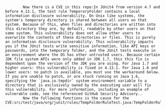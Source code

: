 
            Now there is a CVE in this repo:In JUnit4 from version 4.7 and before 4.13.1, the test rule TemporaryFolder contains a local information disclosure vulnerability. On Unix like systems, the system's temporary directory is shared between all users on that system. Because of this, when files and directories are written into this directory they are, by default, readable by other users on that same system. This vulnerability does not allow other users to overwrite the contents of these directories or files. This is purely an information disclosure vulnerability. This vulnerability impacts you if the JUnit tests write sensitive information, like API keys or passwords, into the temporary folder, and the JUnit tests execute in an environment where the OS has other untrusted users. Because certain JDK file system APIs were only added in JDK 1.7, this this fix is dependent upon the version of the JDK you are using. For Java 1.7 and higher users: this vulnerability is fixed in 4.13.1. For Java 1.6 and lower users: no patch is available, you must use the workaround below. If you are unable to patch, or are stuck running on Java 1.6, specifying the `java.io.tmpdir` system environment variable to a directory that is exclusively owned by the executing user will fix this vulnerability. For more information, including an example of vulnerable code, see the referenced GitHub Security Advisory..
            Now the following functions is the cause for the CVE:src/test/java/org/junit/rules/TempFolderRuleTest.java:TempFolderRuleTest::getPosixFilePermissions();src/test/java/org/junit/rules/TempFolderRuleTest.java:TempFolderRuleTest::tempFolderIsOnlyAccessibleByOwner();src/main/java/org/junit/rules/TemporaryFolder.java:TemporaryFolder::createTemporaryFolderIn();src/main/java/org/junit/rules/TemporaryFolder.java:TemporaryFolder::createTemporaryFolderIn();src/main/java/org/junit/rules/TemporaryFolder.java:TemporaryFolder::createTemporaryFolderWithFileApi();src/main/java/org/junit/rules/TemporaryFolder.java:TemporaryFolder::createTemporaryFolderWithNioApi();
            